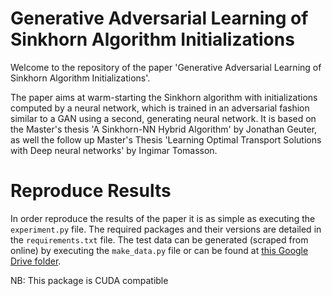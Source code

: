# Generative Adversarial Learning of Sinkhorn Algorithm Initializations

Welcome to the repository of the paper 'Generative Adversarial Learning of Sinkhorn Algorithm Initializations'.

The paper aims at warm-starting the Sinkhorn algorithm with initializations computed by a neural network, which is trained in an adversarial fashion similar to a GAN using a second, generating neural network.
It is based on the Master's thesis 'A Sinkhorn-NN Hybrid Algorithm' by Jonathan Geuter, as well the follow up Master's Thesis 'Learning Optimal Transport Solutions with Deep neural networks' by Ingimar Tomasson.


# Reproduce Results

In order reproduce the results of the paper it is as simple as executing the
`experiment.py` file. The required packages and their versions are detailed in the `requirements.txt` file.
The test data can be generated (scraped from online) by executing the `make_data.py` file or can be found at [this Google Drive folder](https://drive.google.com/drive/folders/1o5pz9-Zhr1-7s1QvPnOiTCVGWULmfC9f?usp=drive_link).

NB: This package is CUDA compatible 
